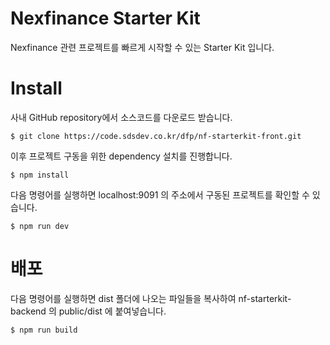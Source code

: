 # Nexfinance Starter Kit
 Nexfinance 관련 프로젝트를 빠르게 시작할 수 있는 Starter Kit 입니다.  
 
# Install
사내 GitHub repository에서 소스코드를 다운로드 받습니다.
```shell
$ git clone https://code.sdsdev.co.kr/dfp/nf-starterkit-front.git
```
이후 프로젝트 구동을 위한 dependency 설치를 진행합니다.
```shell
$ npm install 
```
다음 명령어를 실행하면 localhost:9091 의 주소에서 구동된 프로젝트를 확인할 수 있습니다.
```shell
$ npm run dev
```
# 배포
다음 명령어를 실행하면 dist 폴더에 나오는 파일들을 복사하여 nf-starterkit-backend 의 public/dist 에 붙여넣습니다.
```shell
$ npm run build
```